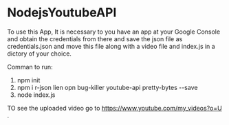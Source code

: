 # NodejsYoutubeAPI

To use this App, It is necessary to you have an app at your Google Console and obtain the credentials from there and save 
the json file as credentials.json and move this file along with a video file and index.js in a dictory of your choice.

Comman to run:
1. npm init
2. npm i r-json lien opn bug-killer youtube-api pretty-bytes --save
3. node index.js

TO see the uploaded video go to https://www.youtube.com/my_videos?o=U .

